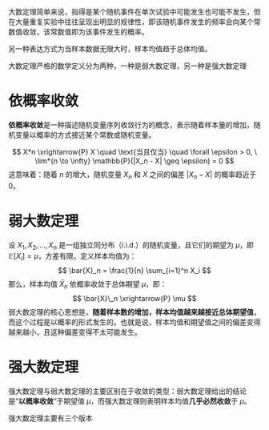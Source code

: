 大数定理简单来说，指得是某个随机事件在单次试验中可能发生也可能不发生，但在大量重复实验中往往呈现出明显的规律性，即该随机事件发生的频率会向某个常数值收敛，该常数值即为该事件发生的概率。

另一种表达方式为当样本数据无限大时，样本均值趋于总体均值。

大数定理严格的数学定义分为两种，一种是弱大数定理，另一种是强大数定理

# 依概率收敛

**依概率收敛**是一种描述随机变量序列收敛行为的概念，表示随着样本量的增加，随机变量以概率的方式接近某个常数或随机变量。

$$ X*n \xrightarrow{P} X \quad \text{当且仅当} \quad \forall \epsilon > 0, \ \lim*{n \to \infty} \mathbb{P}(|X_n - X| \geq \epsilon) = 0 $$
这意味着：随着 $n$ 的增大，随机变量 $X_n$ 和 $X$ 之间的偏差 $|X_n - X|$ 的概率趋近于 0。

# 弱大数定理

设 $X_1, X_2, \dots, X_n$ 是一组独立同分布（i.i.d.）的随机变量，且它们的期望为 $\mu$，即 $\mathbb{E}[X_i] = \mu$，方差有限。定义样本均值为： $$ \bar{X}_n = \frac{1}{n} \sum_{i=1}^n X_i $$ 那么，样本均值 $\bar{X}_n$ 依概率收敛于总体期望 $\mu$，即： $$ \bar{X}\_n \xrightarrow{P} \mu $$
弱大数定理的核心思想是，**随着样本数的增加，样本均值越来越接近总体期望值**，而这个过程是以概率的形式发生的。也就是说，样本均值和期望值之间的偏差变得越来越小，且这种偏差变得不太可能发生。

# 强大数定理

强大数定理与弱大数定理的主要区别在于收敛的类型：弱大数定理给出的结论是“**以概率收敛**”于期望值 $\mu$，而强大数定理则表明样本均值**几乎必然收敛**于 $\mu$。

强大数定理主要有三个版本
